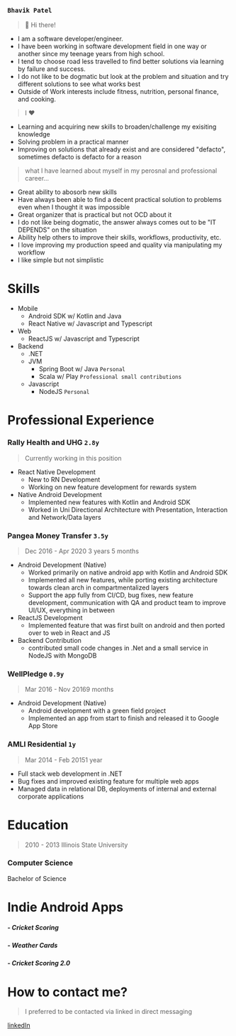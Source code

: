 ### `Bhavik Patel`

> 👋 Hi there! 

- I am a software developer/engineer.
- I have been working in software development field in one way or another since my teenage years from high school. 
- I tend to choose road less travelled to find better solutions via learning by failure and success. 
- I do not like to be dogmatic but look at the problem and situation and try different solutions to see what works best
- Outside of Work interests include fitness, nutrition, personal finance,  and cooking.

>  I ♥️

- Learning and acquiring new skills to broaden/challenge my exisiting knowledge
- Solving problem in a practical manner
- Improving on solutions that already exist and are considered "defacto", sometimes defacto is defacto for a reason

>  what I have learned about myself in my perosnal and professional career...

- Great ability to abosorb new skills 
- Have always been able to find a decent practical solution to problems even when I thought it was impossible
- Great organizer that is practical but not OCD about it
- I do not like being dogmatic, the answer always comes out to be "IT DEPENDS" on the situation 
- Ability help others to improve their skills, workflows, productivity, etc. 
- I love improving my production speed and quality via manipulating my workflow
- I like simple but not simplistic 

# Skills

- Mobile
  - Android SDK w/ Kotlin and Java
  - React Native w/ Javascript and Typescript
- Web
  - ReactJS w/ Javascript and Typescript
- Backend
  - .NET
  - JVM
    - Spring Boot w/ Java `Personal`
    - Scala w/ Play `Professional small contributions`
  - Javascript
    - NodeJS `Personal`

# Professional Experience

### Rally Health and UHG `2.8y`

> Currently working in this position

- React Native Development
  - New to RN Development
  - Working on new feature development for rewards system
- Native Android Development
  - Implemented new features with Kotlin and Android SDK
  - Worked in Uni Directional Architecture with Presentation, Interaction and Network/Data layers

### Pangea Money Transfer `3.5y`

> Dec 2016 - Apr 2020 3 years 5 months

- Android Development (Native)
  - Worked primarily on native android app with Kotlin and Android SDK
  - Implemented all new features, while porting existing architecture towards clean arch in compartmentalized layers
  - Support the app fully from CI/CD, bug fixes, new feature development, communication with QA and product team to improve UI/UX, everything in between
- ReactJS Development
  - Implemented feature that was first built on android and then ported over to web in React and JS
- Backend Contribution
  - contributed small code changes in .Net and a small service in NodeJS with MongoDB

### WellPledge `0.9y`

> Mar 2016 - Nov 20169 months

- Android Development (Native)
  - Android development with a green field project
  - Implemented an app from start to finish and released it to Google App Store

### AMLI Residential `1y`

> Mar 2014 - Feb 20151 year

- Full stack web development in .NET
- Bug fixes and improved existing feature for multiple web apps
- Managed data in relational DB, deployments of internal and external corporate applications

# Education

> 2010 - 2013 Illinois State University

### Computer Science

Bachelor of Science

# Indie Android Apps

##### - Cricket Scoring

##### - Weather Cards

##### - Cricket Scoring 2.0

# How to contact me?

> I preferred to be contacted via linked in direct messaging

[linkedIn](https://www.linkedin.com/in/bhavik3210/)
